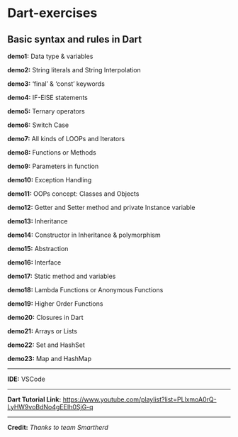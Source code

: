 # Dart-exercises
Basic syntax and rules in Dart
--
**demo1:**   Data type & variables

**demo2:** String literals and String Interpolation

**demo3:** ‘final’  & ‘const’ keywords

**demo4:** IF-ElSE statements

**demo5:** Ternary operators

**demo6:** Switch Case

**demo7:** All kinds of LOOPs and Iterators

**demo8:** Functions or Methods

**demo9:** Parameters in function

**demo10:** Exception Handling

**demo11:** OOPs concept: Classes and Objects

**demo12:** Getter and Setter method and private Instance variable

**demo13:** Inheritance

**demo14:** Constructor in Inheritance & polymorphism

**demo15:** Abstraction

**demo16:** Interface

**demo17:** Static method and variables

**demo18:** Lambda Functions or Anonymous Functions

**demo19:** Higher Order Functions

**demo20:** Closures in Dart

**demo21:** Arrays or Lists

**demo22:** Set and HashSet

**demo23:** Map and HashMap


---


**IDE:** VSCode

---

**Dart Tutorial Link:** https://www.youtube.com/playlist?list=PLlxmoA0rQ-LyHW9voBdNo4gEEIh0SjG-q

---

**Credit:** *Thanks to team Smartherd*

